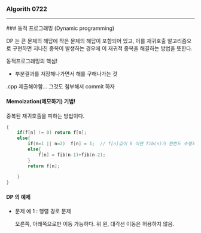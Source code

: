 ### Algorith 0722

<hr>
### 동적 프로그래밍 (Dynamic programming)

DP 는 큰 문제의 해답에 작은 문제의 해답이 포함되어 있고, 이를 재귀호출 알고리즘으로 구현하면 지나친 중복이 발생하는 경우에 이 재귀적 중복을 해결하는 방법을 뜻한다. 

동적프로그래밍의 핵심!

- 부분결과를 저장해나가면서 해를 구해나가는 것


.cpp 제출해야함... 그것도 첨부해서 commit 하자



#### Memoization(메모하기) 기법!

중복된 재귀호출을 피하는 방법이다.

~~~c
{
 	if(f[n] != 0) return f[n];
    else{
        if(n=1 || n=2)	f[n] = 1;  // f[n]값이 0 이면 fib(n)가 한번도 수행되지 않음을 의미
        else{
			f[n] = fib(n-1)+fib(n-2);
        }
        return f[n];
        
    }
}
~~~



#### DP 의 예제

- 문제 예 1 : 행렬 경로 문제

  오른쪽, 아래쪽으로만 이동 가능하다. 위 왼, 대각선 이동은 허용하지 않음. 